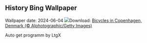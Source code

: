 ## History Bing Wallpaper
Wallpaper date: 2024-06-04
![](https://www.bing.com/th?id=OHR.CopenhagenBicycles_EN-US6431027482_UHD.jpg&w=1000)Download: [Bicycles in Copenhagen, Denmark (© Alphotographic/Getty Images)](https://www.bing.com/th?id=OHR.CopenhagenBicycles_EN-US6431027482_UHD.jpg)

Auto get programm by LtgX

